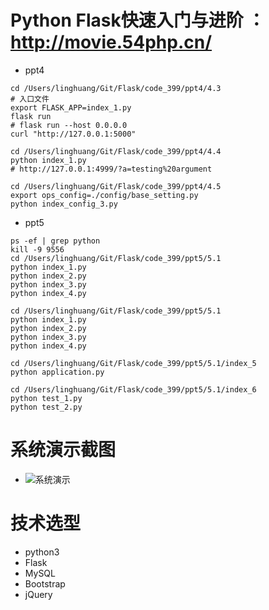 Python Flask快速入门与进阶 ：http://movie.54php.cn/
===========================================

- ppt4
```
cd /Users/linghuang/Git/Flask/code_399/ppt4/4.3
# 入口文件
export FLASK_APP=index_1.py 
flask run
# flask run --host 0.0.0.0
curl "http://127.0.0.1:5000"

cd /Users/linghuang/Git/Flask/code_399/ppt4/4.4
python index_1.py
# http://127.0.0.1:4999/?a=testing%20argument

cd /Users/linghuang/Git/Flask/code_399/ppt4/4.5
export ops_config=./config/base_setting.py
python index_config_3.py
```

- ppt5
```
ps -ef | grep python
kill -9 9556
cd /Users/linghuang/Git/Flask/code_399/ppt5/5.1
python index_1.py
python index_2.py
python index_3.py
python index_4.py

cd /Users/linghuang/Git/Flask/code_399/ppt5/5.1
python index_1.py
python index_2.py
python index_3.py
python index_4.py

cd /Users/linghuang/Git/Flask/code_399/ppt5/5.1/index_5
python application.py

cd /Users/linghuang/Git/Flask/code_399/ppt5/5.1/index_6
python test_1.py
python test_2.py
```


系统演示截图
======
* ![系统演示](http://cdn.pic1.54php.cn/20200222/7fa222e6178c6f266d61aeb6932ac202.png?imageView/2/w/600)

技术选型
====
* python3
* Flask
* MySQL
* Bootstrap
* jQuery

